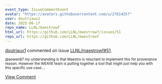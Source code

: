 ```yaml
---
event_type: IssueCommentEvent
avatar: "https://avatars.githubusercontent.com/u/2781425?"
user: doutriaux1
date: 2025-06-17
repo_name: LLNL/maestrowf
html_url: https://github.com/LLNL/maestrowf/issues/51
repo_url: https://github.com/LLNL/maestrowf
---
```


<a href='https://github.com/doutriaux1' target='_blank'>doutriaux1</a> commented on issue <a href='https://github.com/LLNL/maestrowf/issues/51' target='_blank'>LLNL/maestrowf#51</a>.

<small>@aowen87 my understanding is that Maestro is reluctant to implement this for provenance reason. However the WEAVE team is putting together a tool that might just help you with this specific use case....</small>

<a href='https://github.com/LLNL/maestrowf/issues/51' target='_blank'>View Comment</a>